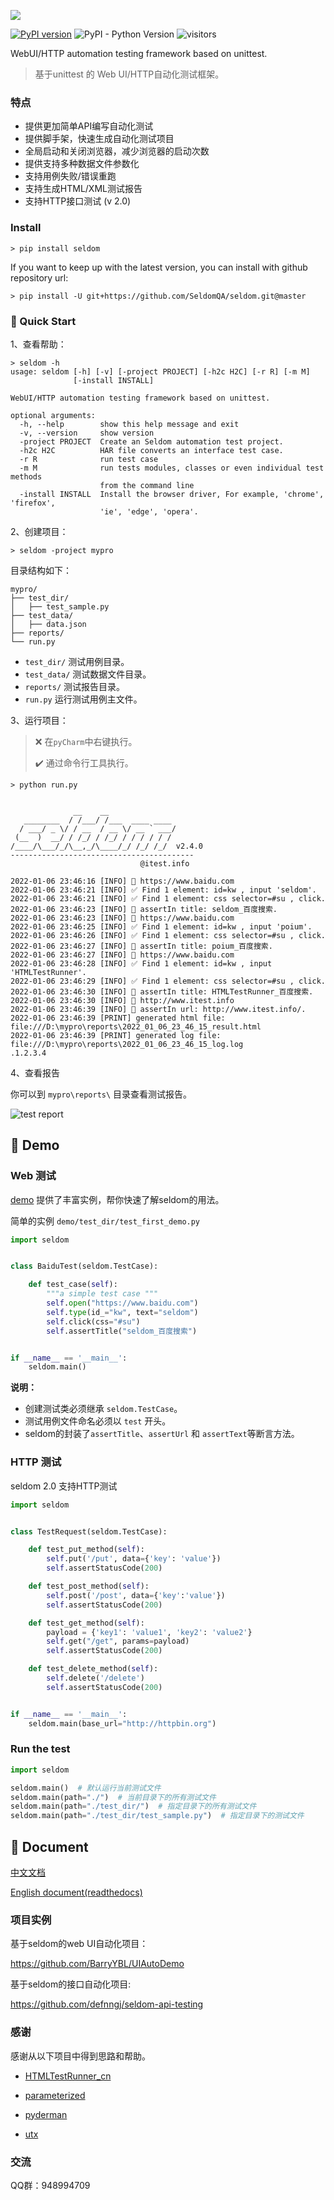 
![](seldom_logo.png)

[![PyPI version](https://badge.fury.io/py/seldom.svg)](https://badge.fury.io/py/seldom) ![PyPI - Python Version](https://img.shields.io/pypi/pyversions/seldom)
![visitors](https://visitor-badge.glitch.me/badge?page_id=SeldomQA.seldom)

WebUI/HTTP automation testing framework based on unittest.

> 基于unittest 的 Web UI/HTTP自动化测试框架。

### 特点

* 提供更加简单API编写自动化测试
* 提供脚手架，快速生成自动化测试项目
* 全局启动和关闭浏览器，减少浏览器的启动次数
* 提供支持多种数据文件参数化
* 支持用例失败/错误重跑
* 支持生成HTML/XML测试报告
* 支持HTTP接口测试 (v 2.0)


### Install

```shell
> pip install seldom
```

If you want to keep up with the latest version, you can install with github repository url:

```shell
> pip install -U git+https://github.com/SeldomQA/seldom.git@master
```

### 🤖 Quick Start

1、查看帮助：

```shell
> seldom -h
usage: seldom [-h] [-v] [-project PROJECT] [-h2c H2C] [-r R] [-m M]
              [-install INSTALL]

WebUI/HTTP automation testing framework based on unittest.

optional arguments:
  -h, --help        show this help message and exit
  -v, --version     show version
  -project PROJECT  Create an Seldom automation test project.
  -h2c H2C          HAR file converts an interface test case.
  -r R              run test case
  -m M              run tests modules, classes or even individual test methods
                    from the command line
  -install INSTALL  Install the browser driver, For example, 'chrome', 'firefox',
                    'ie', 'edge', 'opera'.
```

2、创建项目：

```shell
> seldom -project mypro
```

目录结构如下：

```shell
mypro/
├── test_dir/
│   ├── test_sample.py
├── test_data/
│   ├── data.json
├── reports/
└── run.py
```

* `test_dir/` 测试用例目录。
* `test_data/` 测试数据文件目录。
* `reports/` 测试报告目录。
* `run.py` 运行测试用例主文件。

3、运行项目：

> ❌️ 在`pyCharm`中右键执行。
>
> ✔️ 通过命令行工具执行。

```shell
> python run.py


              __    __
   ________  / /___/ /___  ____ ____
  / ___/ _ \/ / __  / __ \/ __ ` ___/
 (__  )  __/ / /_/ / /_/ / / / / / /
/____/\___/_/\__,_/\____/_/ /_/ /_/  v2.4.0
-----------------------------------------
                             @itest.info

2022-01-06 23:46:16 [INFO] 📖 https://www.baidu.com
2022-01-06 23:46:21 [INFO] ✅ Find 1 element: id=kw , input 'seldom'.
2022-01-06 23:46:21 [INFO] ✅ Find 1 element: css selector=#su , click.
2022-01-06 23:46:23 [INFO] 👀 assertIn title: seldom_百度搜索.
2022-01-06 23:46:23 [INFO] 📖 https://www.baidu.com
2022-01-06 23:46:25 [INFO] ✅ Find 1 element: id=kw , input 'poium'.
2022-01-06 23:46:26 [INFO] ✅ Find 1 element: css selector=#su , click.
2022-01-06 23:46:27 [INFO] 👀 assertIn title: poium_百度搜索.
2022-01-06 23:46:27 [INFO] 📖 https://www.baidu.com
2022-01-06 23:46:28 [INFO] ✅ Find 1 element: id=kw , input 'HTMLTestRunner'.
2022-01-06 23:46:29 [INFO] ✅ Find 1 element: css selector=#su , click.
2022-01-06 23:46:30 [INFO] 👀 assertIn title: HTMLTestRunner_百度搜索.
2022-01-06 23:46:30 [INFO] 📖 http://www.itest.info
2022-01-06 23:46:39 [INFO] 👀 assertIn url: http://www.itest.info/.
2022-01-06 23:46:39 [PRINT] generated html file: file:///D:\mypro\reports\2022_01_06_23_46_15_result.html
2022-01-06 23:46:39 [PRINT] generated log file: file:///D:\mypro\reports\2022_01_06_23_46_15_log.log
.1.2.3.4
```

4、查看报告

你可以到 `mypro\reports\` 目录查看测试报告。

![test report](./test_report.png)

## 🔬 Demo

### Web 测试

[demo](/demo) 提供了丰富实例，帮你快速了解seldom的用法。

简单的实例 `demo/test_dir/test_first_demo.py` 

```python
import seldom


class BaiduTest(seldom.TestCase):

    def test_case(self):
        """a simple test case """
        self.open("https://www.baidu.com")
        self.type(id_="kw", text="seldom")
        self.click(css="#su")
        self.assertTitle("seldom_百度搜索")


if __name__ == '__main__':
    seldom.main()

```

__说明：__

* 创建测试类必须继承 `seldom.TestCase`。
* 测试用例文件命名必须以 `test` 开头。
* seldom的封装了`assertTitle`、`assertUrl` 和 `assertText`等断言方法。

### HTTP 测试

seldom 2.0 支持HTTP测试

```python
import seldom


class TestRequest(seldom.TestCase):

    def test_put_method(self):
        self.put('/put', data={'key': 'value'})
        self.assertStatusCode(200)

    def test_post_method(self):
        self.post('/post', data={'key':'value'})
        self.assertStatusCode(200)

    def test_get_method(self):
        payload = {'key1': 'value1', 'key2': 'value2'}
        self.get("/get", params=payload)
        self.assertStatusCode(200)

    def test_delete_method(self):
        self.delete('/delete')
        self.assertStatusCode(200)


if __name__ == '__main__':
    seldom.main(base_url="http://httpbin.org")
```

### Run the test

```python
import seldom

seldom.main()  # 默认运行当前测试文件
seldom.main(path="./")  # 当前目录下的所有测试文件
seldom.main(path="./test_dir/")  # 指定目录下的所有测试文件
seldom.main(path="./test_dir/test_sample.py")  # 指定目录下的测试文件
```


## 📖 Document

[中文文档](/docs)

[English document(readthedocs)](https://seldomqa.readthedocs.io/en/latest/index.html)

### 项目实例

基于seldom的web UI自动化项目：

https://github.com/BarryYBL/UIAutoDemo

基于seldom的接口自动化项目:

https://github.com/defnngj/seldom-api-testing

### 感谢

感谢从以下项目中得到思路和帮助。

* [HTMLTestRunner_cn](https://github.com/GoverSky/HTMLTestRunner_cn)

* [parameterized](https://github.com/wolever/parameterized)

* [pyderman](https://github.com/shadowmoose/pyderman)

* [utx](https://github.com/jianbing/utx)

### 交流

QQ群：948994709
